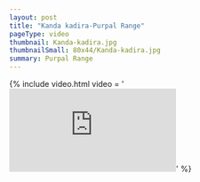 ```yaml
---
layout: post
title: "Kanda kadira-Purpal Range"
pageType: video
thumbnail: Kanda-kadira.jpg
thumbnailSmall: 80x44/Kanda-kadira.jpg
summary: Purpal Range 
---
```


{% include video.html video = '<iframe src="https://www.youtube.com/embed/J2Cigzy1aPg?rel=0" frameborder="0" allowfullscreen></iframe>' %} 
